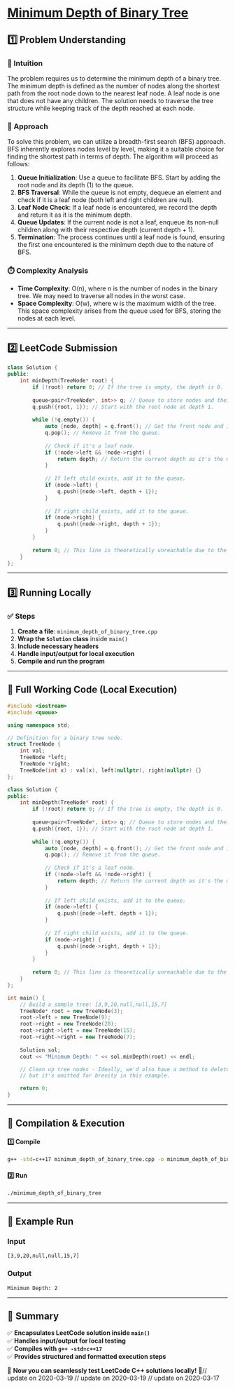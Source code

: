 # **[Minimum Depth of Binary Tree](https://leetcode.com/problems/minimum-depth-of-binary-tree/description/)**  

## **1️⃣ Problem Understanding**  
### **📌 Intuition**  
The problem requires us to determine the minimum depth of a binary tree. The minimum depth is defined as the number of nodes along the shortest path from the root node down to the nearest leaf node. A leaf node is one that does not have any children. The solution needs to traverse the tree structure while keeping track of the depth reached at each node.

### **🚀 Approach**  
To solve this problem, we can utilize a breadth-first search (BFS) approach. BFS inherently explores nodes level by level, making it a suitable choice for finding the shortest path in terms of depth. The algorithm will proceed as follows:

1. **Queue Initialization**: Use a queue to facilitate BFS. Start by adding the root node and its depth (1) to the queue.
2. **BFS Traversal**: While the queue is not empty, dequeue an element and check if it is a leaf node (both left and right children are null).
3. **Leaf Node Check**: If a leaf node is encountered, we record the depth and return it as it is the minimum depth.
4. **Queue Updates**: If the current node is not a leaf, enqueue its non-null children along with their respective depth (current depth + 1).
5. **Termination**: The process continues until a leaf node is found, ensuring the first one encountered is the minimum depth due to the nature of BFS.

### **⏱️ Complexity Analysis**  
- **Time Complexity**: O(n), where n is the number of nodes in the binary tree. We may need to traverse all nodes in the worst case.  
- **Space Complexity**: O(w), where w is the maximum width of the tree. This space complexity arises from the queue used for BFS, storing the nodes at each level.

---  

## **2️⃣ LeetCode Submission**  
```cpp
class Solution {
public:
    int minDepth(TreeNode* root) {
        if (!root) return 0; // If the tree is empty, the depth is 0.
        
        queue<pair<TreeNode*, int>> q; // Queue to store nodes and their depth.
        q.push({root, 1}); // Start with the root node at depth 1.
        
        while (!q.empty()) {
            auto [node, depth] = q.front(); // Get the front node and its depth.
            q.pop(); // Remove it from the queue.
            
            // Check if it's a leaf node.
            if (!node->left && !node->right) {
                return depth; // Return the current depth as it's the minimum depth.
            }
            
            // If left child exists, add it to the queue.
            if (node->left) {
                q.push({node->left, depth + 1});
            }
            
            // If right child exists, add it to the queue.
            if (node->right) {
                q.push({node->right, depth + 1});
            }
        }
        
        return 0; // This line is theoretically unreachable due to the leaf check above.
    }
};
```  

---  

## **3️⃣ Running Locally**  
### **✅ Steps**  
1. **Create a file**: `minimum_depth_of_binary_tree.cpp`  
2. **Wrap the `Solution` class** inside `main()`  
3. **Include necessary headers**  
4. **Handle input/output for local execution**  
5. **Compile and run the program**  

---  

## **📝 Full Working Code (Local Execution)**  
```cpp
#include <iostream>
#include <queue>

using namespace std;

// Definition for a binary tree node.
struct TreeNode {
    int val;
    TreeNode *left;
    TreeNode *right;
    TreeNode(int x) : val(x), left(nullptr), right(nullptr) {}
};

class Solution {
public:
    int minDepth(TreeNode* root) {
        if (!root) return 0; // If the tree is empty, the depth is 0.
        
        queue<pair<TreeNode*, int>> q; // Queue to store nodes and their depth.
        q.push({root, 1}); // Start with the root node at depth 1.
        
        while (!q.empty()) {
            auto [node, depth] = q.front(); // Get the front node and its depth.
            q.pop(); // Remove it from the queue.
            
            // Check if it's a leaf node.
            if (!node->left && !node->right) {
                return depth; // Return the current depth as it's the minimum depth.
            }
            
            // If left child exists, add it to the queue.
            if (node->left) {
                q.push({node->left, depth + 1});
            }
            
            // If right child exists, add it to the queue.
            if (node->right) {
                q.push({node->right, depth + 1});
            }
        }
        
        return 0; // This line is theoretically unreachable due to the leaf check above.
    }
};

int main() {
    // Build a sample tree: [3,9,20,null,null,15,7]
    TreeNode* root = new TreeNode(3);
    root->left = new TreeNode(9);
    root->right = new TreeNode(20);
    root->right->left = new TreeNode(15);
    root->right->right = new TreeNode(7);
    
    Solution sol;
    cout << "Minimum Depth: " << sol.minDepth(root) << endl;

    // Clean up tree nodes - Ideally, we'd also have a method to delete nodes, 
    // but it's omitted for brevity in this example.

    return 0;
}
```  

---  

## **🔧 Compilation & Execution**  
#### **1️⃣ Compile**  
```bash
g++ -std=c++17 minimum_depth_of_binary_tree.cpp -o minimum_depth_of_binary_tree
```  

#### **2️⃣ Run**  
```bash
./minimum_depth_of_binary_tree
```  

---  

## **🎯 Example Run**  
### **Input**  
```
[3,9,20,null,null,15,7]
```  
### **Output**  
```
Minimum Depth: 2
```  

---  

## **📌 Summary**  
✅ **Encapsulates LeetCode solution inside `main()`**  
✅ **Handles input/output for local testing**  
✅ **Compiles with `g++ -std=c++17`**  
✅ **Provides structured and formatted execution steps**  

🚀 **Now you can seamlessly test LeetCode C++ solutions locally!** 🚀// update on 2020-03-19
// update on 2020-03-19
// update on 2020-03-17
